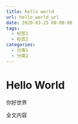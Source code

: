 ```yaml
---
title: hello world
url: hello_world_url
date: 2020-03-25 00:00:00
tags:
  - 标签1
  - 标签2
categories:
  - 分类1
  - 分类2
---
```


# Hello World
你好世界

<!-- more -->

全文内容